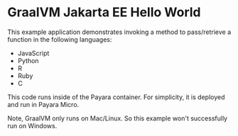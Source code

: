 # GraalVM Jakarta EE Hello World
This example application demonstrates invoking a method to pass/retrieve a function in the following languages:
* JavaScript
* Python
* R
* Ruby
* C

This code runs inside of the Payara container. For simplicity, it is deployed and run in Payara Micro.

Note, GraalVM only runs on Mac/Linux. So this example won't successfully run on Windows.